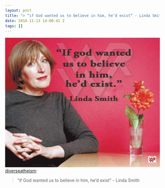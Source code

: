 ```yaml
---
layout: post
title: "> “if God wanted us to believe in him, he’d exist” - Linda Smith"
date: 2016-11-13 14:00:41 Z
tags: []
---
```

![](/media/2016/11/153125033883.jpg)
[diverseatheism](http://diverseatheism.tumblr.com/post/136302127272/if-god-wanted-us-to-believe-in-him-hed-exist):

> “if God wanted us to believe in him, he’d exist” - Linda Smith
